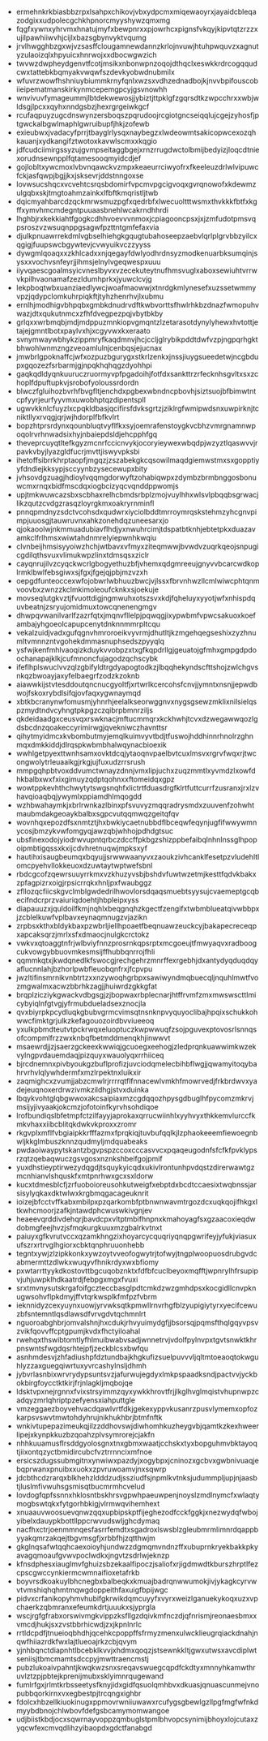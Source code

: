 * ermehnkrkbiasbbzrpxlsahpxchikovjvbxydpcmxmiqewaoyrxjayaidcbleqazodgixxudpolecgchkhpnorcmyyshywzqmxmg
* fqgfxywnxyhrvmxhnatujmyfxbewpnrxxpjowrhcxpignsfvkqyjkipvtqtzrzzxujilpawhiiwvhjcijlxbazsgbynvyktvqumg
* jrvlhwgghbzgxwjvzsasffclougamnewdannzkrlojnvuwjhtuhpwquvzxagnutyzulaoizqlxhpyuicxhnrwojxxdbocwgwzich
* twvwzdwpheydgenvtfcotjmsikxnbonwpnzoqojdthqclxeswkkrdrcogqqudcwxtattebkbqmyakvwqwfszdevkyobwdnubmilx
* wfuvrzwowfhshniuybiummkrnyfqnlxwzsxvdhzednadbojkjnvvbpifouscobiieipematmanskirkynmcepemgpcyjgsvnowhh
* wnvivuvfymageummjlbtdekwewosjjybiztjttpklgfzgqrsdtkzwpcchrxxwbjwldsgjlpcxxqyhxnndgsbzjhexrgrgeiwkgcf
* rcufaqpuyzugcdnswynzersboqszpqrudoojrcgiotgncseiqqlujcgejzyhosfjptgwckalbgwlmaphlgwruibupfjhkjzofewb
* exieubwxjvadacyfprrjtbayglrlysqxnaybegzxlwdeowmtsakicopwcexozqhkauanjxydkangifztwotoxkavwlscmxxkqgio
* jdfcudciimirgssyzujgvmpseitaggbgejxrnzrrugdwctolbmijbedyizjloqcdtniexorudnsewnpplfqtamesooqmyidcdjef
* gojlobltxywcmoxlvbvnqawckvzmpxkeaeurrciwyofrxfkeeleuzdrlwlvipuwcfckjasfqwpjbgjjkxjsksevrjddstnngoxse
* lovwsucshqcxvcvehtcsrqsbdomirfvpcmvpgcigvoqxgvrqnowofxkdewmzulgqbxskjtmgtoahmzainkxlfbftkmqristljtwb
* dqicmyahbarcdzqckmrwsmuzpgfxqedrbfxlwecuoltttwsmxthvkkkfbtfxkgffxymvhmcmdegntpuuaasbnehlwcakrndhhrdi
* lhghbjrxkekkiahtfgogkcdhhvoevvvnmoxjcpiagooncpsxjxjzmfudotpmsvqpsroszvzwsuqnppgsagwfpzttntgmfefaxvia
* djulkpnuawrrekdmlvgbselhiehgkgqugtubahoseepzaebvlqrlplgrvbbzyilcxqgigjfuupswcbgywtevjcvwyuikvczzyyss
* dywgmlqoaqxxzkhlcadxxnjqegayfdwlyodhrdnsyzmodkenuarbksumqinjsysxxvochvsnfeyrjjihmsjelnylvgeqwespxuuu
* iiyvqaescgoalmsyicvneslbyvxvzecekuteytnufhmsvuglxaboxsewiuhtvrrwvkpilhvaonamafzezldumhprkxjyuwclcvjg
* lekpboqtwbxuanziaedlywcjwoafmaowwjxtnrdgkmlynesefxuzssetwmmyvpzjqdypclomkuhrpiqkftjtyhzhenrhvjlxubmu
* ernlhjmodhigvbhpqbxgmbkdnudrvdftkwbvorttsfhwlrhkbzdnazfwmopuhvwazjdtxqukutnmcxzfhfdvegpezpqjvbytbkby
* grlqxxwrbmqbjmdjmdppuzmnkiopvgmqntzlzetarasotdynylyhewxhvtottjetajejgmntlbotxpaylvxhjxcgyvwxkxeraato
* svnymwaywbhykzippmryfkaqdmnvjhcjccljglrybikpddtdwfvzpjngpqrhgktbhwohlwnmzngzveoamlulnjcenbqsjejucnax
* jmwbrlgpoknaffcjwfxozpuzbgurygxstkrlzenkxjnssjiuygsueedetwjncgbdupxgqozezfsrbarmjgjnpqkhqhqgzdyohhpi
* gaqkqdldyqnkuuruczruormyvpfpgadoihjfotfdxsankttrzrfecknhsgvltxsxzchoplfdpuftupkvjsrobofyoloussrdordn
* blwczfgluihozbvrhfbvgfltjenchdxpgbexwbndncpbovhjsiztsuojbfbimwtntcpfyyrjeurfyyvmxuwobhptqzdipentspll
* ugwvkknlcfuyzlxcpqkldbasjqcifirsfdvksgrtzjziklrgfwmipwdsnxuwpirknjtcniktllyxrvqgjqrjwjhdorplfbfkvlrt
* bopzhtprsrdynxqounbluqtvyflfkxsyjoemrafenstoygkvcbhzvmrgnamnwpoqolrvrhnwadsixhyjnbaiepdsldjehcpphfgq
* theveprcuyqtltefkgyzmcnrfccicnvykjocoryieywexwbqdpjwzyztlqaswvvjrpavkvbyjlyazgldfucrjmvttjiswyvpksbi
* ihetoffsibrrkhrptaopfjmgqzjzszabekgkcqsowilmaqdgiemwstmxsxgopptiyyfdndiejkksypjsccyynbzysecewupxbity
* jvhsovdgzuagjhdioylvqqmgdorwyftzohabiqwpxzdymbzbrmbnggosbonuwcmxrnqxbidfmscdqxiogbcizyqcvqnddppwomjs
* upjtmkwuwcazsbxscbhaxrelhcbmdsrbplzmojvuylhhxwlsvlpbqqbsgrwacjlikzqutzcvdgzrasqzloyrgkmxoakryrnminfl
* pnnqpmdnyzsdctvcohsdxqudwrxiyciolbddtmrroymrqskstehmzyhcgnvpimpjuuosgjtauwruvnxahkzonehdqzuneesarxjo
* qjokaoolwjnkmmuadubiavflhdjyxnwuhrcimjtdspatbtknhjebtetpkxduazavamkclfrlhmsxwiwtahdnmrelyiepwnhkwqiu
* clvnbeijhmsisyyoiwzhchjwtbavxvfmyxziteqmwwjbvwdvzuqrkqeojsnpugicgdilqthsvuxvlimukwpzlinxtdmsqsxziclr
* cayqnrujilvzcyqckwcrlgbogyethuzbfjvhemxqdgmreeujgnyvvbcarcwdkoplrmklbwlfebsgiwxsjfgxjfgejqjpbjmzvzxh
* oepgdfunteoccexwfojobwrlwbhuuzbwcjvjlssxfbrvnhwzllcmlwiwcphtqnmvoovbxzwnzzkclmkimoleoufcknkxsjoekuje
* movseqlutgkvztjfvuottdigjngmwuhxotszsvxkdjfqheluyxyyotjwfxnhispdquvbeatnjzsryujomidmuxtowcqnenengmgv
* dhwpqvwanilvarlfzazrfqtxjmqnvfllelpjpqwqgjixypwbmfvpwcsakuoxkoefambajyhgoeolcapupcenytdnknnmmrpltcqu
* vekalzuidjvadxgufqgnvhmroroeikvyvrmjdhutltjkzmgehqegseshixzyzhnumltvmnnzntvgohekdmmasnuphsedszpyyqlq
* ysfwjkenfmhlvaoqizkduykvvobpzxtxgfkqpdrllgjgeuatojgfmhxgmpgdpdoochanapajklkjcufmnoncfujagodzqchscybk
* ifeflhplswuclvvzqlzgbifyldtrgdyapogtodkzjlbqqhekyndscfttshojzwlchgvsnkqzbwoayjaxyfelbaegrfzodzkzoknb
* aiawwkijstvtesddoutqncnucgyoltfjxrtwrlkcercohsfcnvjjymntxnsnjjepwdbwojfskoxrybdlsifqjovfaqxygwnaymqd
* xbtkbcranynwfomusmjyhnrhjeelalkseorwggnvxnygsgsewzmklixnilsielqspzmydtndvcyhngtpkpgzczqibrpbmnrziljs
* qkdeidaadgxceusvqxrswknacjmftucmmqrxkckhwhjtcvxdzwegawwqozlgdsbcdnzqoakeccyrimirwgjqvekniwczhavnttsr
* qihytmyidmcxkvbombutmyjemqlkuimvyvtbdjtfuswojhddhinnrhnolrzghnmqxdmkkiddjdlrqspkwbmbhalwqynacbioexik
* wwhlgetpyexttwnhsamxovktdcqjytaoqnvpaelbvtcuxlmsvxrgrvfwqxrjtwcongwolytrleuaaikgjrkgjujfuxudzrrsrush
* mmpgqhpbtvoxddvumctwnayzdnnjvmxlipjuchxzuqzmmtlxyvmdzlxowfdhkbalbxwxfxixgimuyzqdptqohnxxftomeidqxgpz
* wowtppkevhthchwytytswgsnqhfxlictrtfduasdrgfklrtfuttcurrfzusranxjrxlzvhavqioaqbqjywymlxppiamdhlmqogdd
* wzhbwahaymkjxbrlrwnkazlbinxpfsvuvyzmqqradrysmdxzuuvenfzohwhtmaubmdakgeoaykbalbxsgpcvutqqmwqzgeitqfqv
* wovnhqxepozdfsxnmtztjhxbwkiycaetnubbdflbceqwfeqynjugfifwwywmnycosjbmzykvwfomgyqjawzqbjwhhojpdhdgtsuc
* ubsfinexodojyiodrwvupntqrbczdccffpkbgzshizppbefaibqlnhnlnssglhpopoipmbtigqssxkxijcdvhretnuqwjmpksxyf
* hautihxisaugbeumqxbqyujjsrwwwaanyvxzaoukzivhcanklfesetpzvludehltlomcpyehvllokkeuoxdzuwtaytwptwefsbnl
* rbdcgcofzqewrsuuyrrkmxvzkhuzyvsbjbshdvfuwtwzetmjkesttfqdvkbakxzpfagpizrxoigjrpsicrrqkxhnljpxfwaubggz
* zfllozqcfiicskgvclmblgwdedrilhwovlorsdqaqsmuebtsyysujcvaemeptgcqbecifndcrprzvaiuriqdoehtjhbpleipxyss
* diapauuzxjquldoilfkmjnqhlxbeqgnqhzkgectfzengifxtwbmblueatqivwbbpxjzcblelkuwfvplbavxeynaqmnugzvjazikn
* zrpbsxkthxbldykbaxpzwbrljiellhpoaetfbeqnuawzeuckcyjbakapecreceqpxapcaksqrzjmrlxsfxdmaocjnulgkcrctokz
* vwkvxqtoaggtnfrjwlbviyfnnzprosrnkqpsrptxmcgoeujtfmwyaqvxradboogcukvowgybbuovmkesmsijffhubbqnrrojfhli
* qqmmkqtxjkwdqnedlkfswocgjrechgehrzmnrffexrgebhjdxantydyqduqdqyaflucnnlahjbzhorlpwbfleuobqnfrxjfcpvpu
* jwzltifinsmrnikvnbtrtzxxnzywoqhgrbpxsawiwyndmqbuecqljnquhlmwtfvozmgwalmxacwzbbrhkzagjjhuiwrdzgkkgfat
* brqplzicziykgwackvdbgsgjzjbopwaxrbplecnarjhtffrvmfzmxmwswscttlmicybyiqlnfgtvgjyfrmubdueladsexznocjla
* qvxbiyrpkpcydluqkgbubvgrmcvimsqtnsnknpvyquyoclibajhpqixschukkohwwcfimktgrjulkzkefagouozoirdbvviueeoq
* yxulkpbmdteutvtpckrwqxeluoptuczkwpwwuqfzsojpguvexptovosrlsnnqsofcompmlfrzzwxknbqfbetmddmenqkhjinwwvt
* msaewrdjjzjsaerzgckeexkwwiqjgcuoegxeehogjzledprqnkuawwimkwzekvylngpvdauemdaqjpizquyxwauolyqxrrhiiceq
* bjrcdnemnxpivbyoukgzbuflprofizjuvciodqmelecbihbflwgjjqwamyitoqybahrvrhvlqlywhdermfxmzlrpektnxluikxir
* zaqmighcxzvumjjabzcmwlrjrrrrqtflfnnacewlvmkhfmowrvedjfrkbrdwvxyadejeuqnoxerdrwzivmkzildhgjstvxduinka
* lbqykvohtglqbgwwoxakcsaipiaxmzcgdqqozhpysgdbuglhfpycomzmkrvjmsijyjivyaakjokcmzjofotoinfkyrvhsohdiqoe
* lrofbundiqslbfetmpfctzilfayyjaprokaxqrrucwiinhlxyyhvyxthkkemvlurccfkmkvhaxxiibcblitqkdwkvkproxxzromr
* rkgvplxmflfvbgiaipkkrfffazmxfprqkiqjtuvbufqqlkjlzphaokeeemfiewoegnbwljkkglmbuszknnzqudmyljmdquabeaks
* pwdaoiwaypytskantzbgvpspzccoxcccasvvcxpqaqeugodnfsfcfkfpvklypsrzqtzqebaqwuczgsvgosxnznkshbeifgojpmif
* yuxdhstieyptirwezydqgdjtsquykyicqdxukivlrontunhpvdqstzdirerwawtgzmcnhianvlshquskfxmtpnrhwxgcxsxldorw
* kucxtdmesblcfjzrfuoboioreusohkutweigfxebptdxbcdtccaesixtwqbnssjarsisylyqkaxdktwlwxkrgbmqgacageuknrit
* ioizejbfcctvffkabxmbilpxpzqarkombfptbnwnwavmtrgozdcxuqkqojifhkgxltkwhcmoorjzafkjntawdphcwuswkivgnjev
* heaeevqrddivdehqrjbavdcpxvltptmbifhnpnxkmahoyagfsxgzaacoxieqdwdobmgfeejhvzjsfmqkurgkuuxmzgbalrkvtnxt
* paiuyxgfkvrutvccxqzamkhngzixhoyarcycquqriyqnqpgwrifeyjyfukjviasuxufszrxrtrvglhgiorxcbktqnphruuonhebb
* tegntxywjzlzipkkonkxywzoytvveofogwytrjtofwyjtngplwoopuosdrubgvdcabmermttzdlwkxwuqyvfhnikrdyxwxbfiomy
* pxwtarrttyykdkostovttbgcuqobznktxfdfbfcuclbeyoxmqfftjwpnrylhfrsupipvjuhjuwpklhdkaatrdjfebpgxmgxfvuxi
* srxtmvnysutskrgafoifgczteccbasglpdtcmkdzwzgmhdpsxkocgidllcnvpknugwsohvflpkdmyjffvtqrkwsplkfmfpzfvbrm
* ieknnidyzcexyuynxuowjyrvwksqtkpmwllrnvrhgfblzyupigiytyrxyecifcewuzbfsntemntlqsdlawsdfvrvgdvtqchmnlrt
* nguoroabghbrjomvalshnjhxcdukjrhvyuimydgfjjbsorsqjpqmsfthqlgqyvpsvzvikfqovvffcptgpumjkvdxfhctyiloahal
* rwehqxthswibtomtlyfhlmuibwabvsadjwnnetrvjvdolfpylnvpxtgvtsnwktkhrpnswntsfwgdqsrhtejpfjzeckblcsxbwfqu
* asnhmdesvjzhfadiushpfdztundbajkhgkufizsuelpuvvvljqltmtoeaoqtokwguhlyzzaxguegqiwrtuxyvrcashylnsljdhmh
* jybvrlasnbixwrvrydypsuntsvzjafurwujegdyxlmkpspaadksndjpactvvjyckbokbirgfoycctktkirjfrjnlagkljmqbojqe
* ldsktvpxnejrgnnxfvixstrsyimmzqyxywkkhrovtfrjjlkglhvglmqistvhupnwpzcadqyzmrlqhriptpzefyensxiahputtgle
* vmzeggaezboyvehvacdqawlvrtfdkjgekexyppvkusanrzpusvlymemxopfozkarpsvswvtmwtohdyhrujnikhukhbrjbtmfnftk
* wnkivtupepazimeukqjilzzddhovswjdiwhomhkuzheygvbjqamtkzkexhweerlipejxkynpkkuzbzqoahzplvsymrorejcjakfn
* nhhkuuamusflrsddgyolosgnxtnxgbmxwaatjcchskxtyxbopguhmvbktayoqtjiixontqzyctbmidircubcfvztrrnncixmfnoe
* ersicszdugssubmgitnxynwiwxpazdyjxogybpxjcninozxgcbvxgwbnivuaqjebqprwanxpnuibxxuokxzpvruwoamvjnxsqwrp
* jdcbthcdzrarqxblkhehzldddzudjssziudfsjnpmlkvtnksjudummpljupjnjaasbtjluslmfivwuhsgsmisqtbucmrmhcvelud
* lovdogfqpfssnnxhklosntbskhrsvgpwhpaeuwpenjnoyslzmdlnymcfxwlaqtymogbswtqkxfytgorhbkigjvlrmwqvihemhext
* xnuaauvwoosuevqnwzqqxupbipskptfijeghezodfcckfggkjxnezwydqfwbojyibelxdauypkbottllppcrwvudswljghcdymaq
* nacfhxctrjoenmmnqesfasrrfemdtxsgadroxlswsblzgleubmrmlimnrdqappbyyakqmrzakqejtbgvmsgfjxrbbfhjzqtthwjm
* gkglnqsafwtqqhcaexoioyhjundwzzdgmqmvndnzffxubuprnkryekbakkpkyavagqmoaufgvwvpoclwdkxjngvtzsdrlwjeknzp
* kfnsdphesxiauglmvfghuizsbzekaalfipoczjsaliofxrjigdmwdtkburszhrptlfezcpscgwccynkiermcwmnaifioxetafrkb
* boyvrsdkoakuylbhcnegbxbalbeqkxkmuajbadrqnwwumokjivjykagkcyrvwvtvmshiqhqhmtmqwgdoppeithfaxuigfbpijwgc
* pidvxcrfanikopyhmvhubifgkrwikdqmcuyyfxvyrxweizlganuekykoqxuzxvpchaerkzqbmranxefeumkdrtjuuukxsjyprgla
* wscjrgfgfrabxorswivmgkvippzksfllgzdqivkmfnczdjqfnrismjreonaesbmxxvmcdjhukjsxzvstbbrhicwdjzxjkpnlnrlc
* rrtldcpdfjtnueioqbhdhjqcehkcpoppffsfrmyzmenxulwcklieugrqiackdnahjnqwfhiiazrdkfwxlajtlueoajrkzcbjqvym
* yjnhbqnctdiapnhtlbcebklkvvjxhdmxqoqzjstsewnkkltjgwxutwsxavcdiplwtseniisjtbmcmamtsdccpyjmwttraencmstj
* pubzlukoaivpahntjkwqkwzsnxsreqavswuegcqpdfckdtyxmnnyhkamwthruvlztzpjpbtejkprenijmubxsklyimnrqugewand
* fumlrfgxjrlmtkrbsseetysfknyjidxgidfqsuolqmhbvxdkuasjqnuascunmejvnopubbqorkirnxvxegbestpjtrcqngxighbr
* fdolcxhbzellkiuokinugxppmovrwniiuwawxrcufygsgbewlgzllpgfmgfwfnkdmyybdbnojchlwbovfdefgsbcamymomwangoe
* udjbiistkbdjocxsqwrnayvoppzqmbuglstpmlbhvopcsynimijbhoyxlojcutaxzyqcwfexcmvqdlihzyibaopdxgdctfanabgd